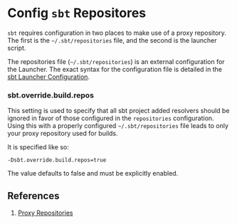 # Config `sbt` Repositores

`sbt` requires configuration in two places to make use of a proxy repository.
The first is the `~/.sbt/repositories` file, and the second is the launcher
script.

The repositories file (`~/.sbt/repositories`) is an external configuration for
the Launcher. The exact syntax for the configuration file is detailed in the
[sbt Launcher Configuration](https://www.scala-sbt.org/1.x/docs/Launcher-Configuration.html).

### sbt.override.build.repos

This setting is used to specify that all sbt project added resolvers should be
ignored in favor of those configured in the `repositories` configuration. Using
this with a properly configured `~/.sbt/repositories` file leads to only your
proxy repository used for builds.

It is specified like so:

```
-Dsbt.override.build.repos=true
```

The value defaults to false and must be explicitly enabled.

## References

1. [Proxy Repositories](https://www.scala-sbt.org/1.x/docs/Proxy-Repositories.html)